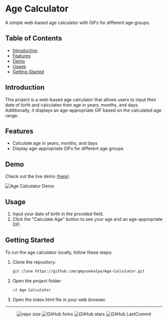 # Age Calculator

A simple web-based age calculator with GIFs for different age groups.

## Table of Contents
- [Introduction](#introduction)
- [Features](#features)
- [Demo](#demo)
- [Usage](#usage)
- [Getting Started](#getting-started)

## Introduction
This project is a web-based age calculator that allows users to input their date of birth and calculates their age in years, months, and days. Additionally, it displays an age-appropriate GIF based on the calculated age range.

## Features
- Calculate age in years, months, and days
- Display age-appropriate GIFs for different age groups

## Demo
Check out the live demo ([here](https://gmpsankalpa.github.io/src/timecal.html)).

![Age Calculator Demo](https://github.com/gmpsankalpa/Age-Calculator/assets/123918506/64260fed-e833-4191-b6ea-8ea01ca02e25)

## Usage

1. Input your date of birth in the provided field.
2. Click the "Calculate Age" button to see your age and an age-appropriate GIF.

## Getting Started
To run the age calculator locally, follow these steps:

1. Clone the repository:
   ```bash
   git clone https://github.com/gmpsankalpa/Age-Calculator.git

2. Open the project folder:
   ```bash
   cd Age-Calculator

3. Open the index.html file in your web browser.

---

<div align="center">

   ![repo size](https://img.shields.io/github/repo-size/gmpsankalpa/Age-Calculator?label=Repo%20Size&style=for-the-badge&labelColor=black&color=20bf6b)
   ![GitHub forks](https://img.shields.io/github/forks/gmpsankalpa/Age-Calculator?&labelColor=black&color=0fb9b1&style=for-the-badge)
   ![GitHub stars](https://img.shields.io/github/stars/gmpsankalpa/Age-Calculator?&labelColor=black&color=f7b731&style=for-the-badge)
   ![GitHub LastCommit](https://img.shields.io/github/last-commit/gmpsankalpa/Age-Calculator?logo=github&labelColor=black&color=d1d8e0&style=for-the-badge)

</div>
